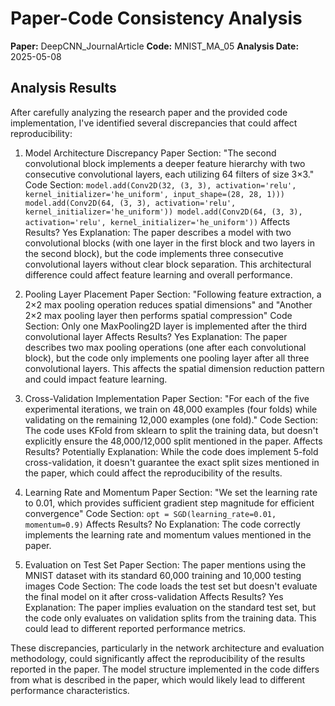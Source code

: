 # Paper-Code Consistency Analysis

**Paper:** DeepCNN_JournalArticle
**Code:** MNIST_MA_05
**Analysis Date:** 2025-05-08

## Analysis Results

After carefully analyzing the research paper and the provided code implementation, I've identified several discrepancies that could affect reproducibility:

1. Model Architecture Discrepancy
   Paper Section: "The second convolutional block implements a deeper feature hierarchy with two consecutive convolutional layers, each utilizing 64 filters of size 3×3."
   Code Section: `model.add(Conv2D(32, (3, 3), activation='relu', kernel_initializer='he_uniform', input_shape=(28, 28, 1)))
   model.add(Conv2D(64, (3, 3), activation='relu', kernel_initializer='he_uniform'))
   model.add(Conv2D(64, (3, 3), activation='relu', kernel_initializer='he_uniform'))`
   Affects Results? Yes
   Explanation: The paper describes a model with two convolutional blocks (with one layer in the first block and two layers in the second block), but the code implements three consecutive convolutional layers without clear block separation. This architectural difference could affect feature learning and overall performance.

2. Pooling Layer Placement
   Paper Section: "Following feature extraction, a 2×2 max pooling operation reduces spatial dimensions" and "Another 2×2 max pooling layer then performs spatial compression"
   Code Section: Only one MaxPooling2D layer is implemented after the third convolutional layer
   Affects Results? Yes
   Explanation: The paper describes two max pooling operations (one after each convolutional block), but the code only implements one pooling layer after all three convolutional layers. This affects the spatial dimension reduction pattern and could impact feature learning.

3. Cross-Validation Implementation
   Paper Section: "For each of the five experimental iterations, we train on 48,000 examples (four folds) while validating on the remaining 12,000 examples (one fold)."
   Code Section: The code uses KFold from sklearn to split the training data, but doesn't explicitly ensure the 48,000/12,000 split mentioned in the paper.
   Affects Results? Potentially
   Explanation: While the code does implement 5-fold cross-validation, it doesn't guarantee the exact split sizes mentioned in the paper, which could affect the reproducibility of the results.

4. Learning Rate and Momentum
   Paper Section: "We set the learning rate to 0.01, which provides sufficient gradient step magnitude for efficient convergence"
   Code Section: `opt = SGD(learning_rate=0.01, momentum=0.9)`
   Affects Results? No
   Explanation: The code correctly implements the learning rate and momentum values mentioned in the paper.

5. Evaluation on Test Set
   Paper Section: The paper mentions using the MNIST dataset with its standard 60,000 training and 10,000 testing images
   Code Section: The code loads the test set but doesn't evaluate the final model on it after cross-validation
   Affects Results? Yes
   Explanation: The paper implies evaluation on the standard test set, but the code only evaluates on validation splits from the training data. This could lead to different reported performance metrics.

These discrepancies, particularly in the network architecture and evaluation methodology, could significantly affect the reproducibility of the results reported in the paper. The model structure implemented in the code differs from what is described in the paper, which would likely lead to different performance characteristics.